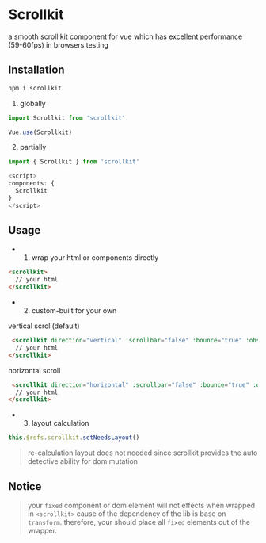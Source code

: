 # Scrollkit

a smooth scroll kit component for vue which has excellent performance (59-60fps) in browsers testing

## Installation

```js
npm i scrollkit
```

1. globally
```js
import Scrollkit from 'scrollkit'

Vue.use(Scrollkit)
```

2. partially
```js
import { Scrollkit } from 'scrollkit'

<script>
components: {
  Scrollkit
}
</script>

```

## Usage

- 1. wrap your html or components directly

```html
<scrollkit>
  // your html
</scrollkit>
```

- 2. custom-built for your own

vertical scroll(default)
```html
 <scrollkit direction="vertical" :scrollbar="false" :bounce="true" :observeScroll="true" :observeBeforeScroll="true" :observeScrollEnd="true" @scroll="" @beforeScrollStart="" @scrollEnd="">
  // your html      
</scrollkit>
```

horizontal scroll

```html
 <scrollkit direction="horizontal" :scrollbar="false" :bounce="true" :observeScroll="true" :observeBeforeScroll="true" :observeScrollEnd="true" @scroll="" @beforeScrollStart="" @scrollEnd="">
  // your html      
</scrollkit>
```

- 3. layout calculation

```js
this.$refs.scrollkit.setNeedsLayout()
```
> re-calculation layout does not needed since scrollkit provides the auto detective ability for dom mutation

## Notice

> your `fixed` component or dom element will not effects when wrapped in `<scrollkit>` cause of the dependency of the lib is base on `transform`. therefore, your should place all `fixed` elements out of the wrapper.